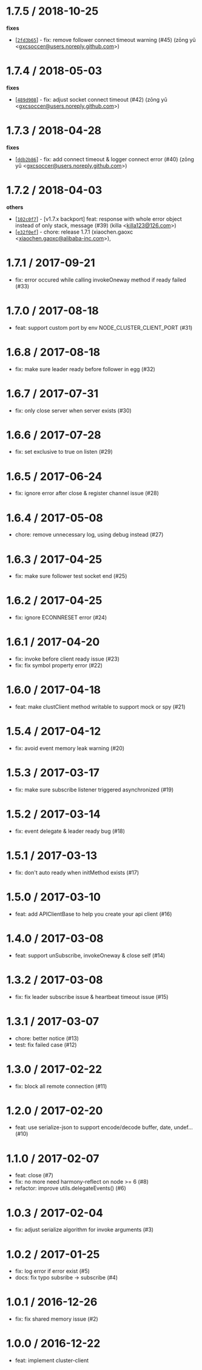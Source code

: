 
1.7.5 / 2018-10-25
==================

**fixes**
  * [[`2fd3b65`](http://github.com/node-modules/cluster-client/commit/2fd3b655908b9ffcbc46318d20fc8ebe16725bf9)] - fix: remove follower connect timeout warning (#45) (zōng yǔ <<gxcsoccer@users.noreply.github.com>>)

1.7.4 / 2018-05-03
==================

**fixes**
  * [[`489d908`](http://github.com/node-modules/cluster-client/commit/489d908ec749282fde471d244536fddc5f6d3db4)] - fix: adjust socket connect timeout (#42) (zōng yǔ <<gxcsoccer@users.noreply.github.com>>)

1.7.3 / 2018-04-28
==================

**fixes**
  * [[`ddb2b86`](http://github.com/node-modules/cluster-client/commit/ddb2b86ff3b90213220fffa486d188852c85e227)] - fix: add connect timeout & logger connect error (#40) (zōng yǔ <<gxcsoccer@users.noreply.github.com>>)

1.7.2 / 2018-04-03
==================

**others**
  * [[`102c0f7`](http://github.com/node-modules/cluster-client/commit/102c0f72143a7f1e731686d44be5d20ea21e1a2d)] - [v1.7.x backport] feat: response with whole error object instead of only stack, message (#39) (killa <<killa123@126.com>>)
  * [[`e32f0ef`](http://github.com/node-modules/cluster-client/commit/e32f0eff5fe5dfb4187386d928b2fa8cdc65cfa5)] - chore: release 1.7.1 (xiaochen.gaoxc <<xiaochen.gaoxc@alibaba-inc.com>>),

1.7.1 / 2017-09-21
==================

  * fix: error occured while calling invokeOneway method if ready failed (#33)

1.7.0 / 2017-08-18
==================

  * feat: support custom port by env NODE_CLUSTER_CLIENT_PORT (#31)

1.6.8 / 2017-08-18
==================

  * fix: make sure leader ready before follower in egg (#32)

1.6.7 / 2017-07-31
==================

  * fix: only close server when server exists (#30)

1.6.6 / 2017-07-28
==================

  * fix: set exclusive to true on listen (#29)

1.6.5 / 2017-06-24
==================

  * fix: ignore error after close & register channel issue (#28)

1.6.4 / 2017-05-08
==================

  * chore: remove unnecessary log, using debug instead (#27)

1.6.3 / 2017-04-25
==================

  * fix: make sure follower test socket end (#25)

1.6.2 / 2017-04-25
==================

  * fix: ignore ECONNRESET error (#24)

1.6.1 / 2017-04-20
==================

  * fix: invoke before client ready issue (#23)
  * fix: fix symbol property error (#22)

1.6.0 / 2017-04-18
==================

  * feat: make clustClient method writable to support mock or spy (#21)

1.5.4 / 2017-04-12
==================

  * fix: avoid event memory leak warning (#20)

1.5.3 / 2017-03-17
==================

  * fix: make sure subscribe listener triggered asynchronized (#19)

1.5.2 / 2017-03-14
==================

  * fix: event delegate & leader ready bug (#18)

1.5.1 / 2017-03-13
==================

  * fix: don't auto ready when initMethod exists (#17)

1.5.0 / 2017-03-10
==================

  * feat: add APIClientBase to help you create your api client (#16)

1.4.0 / 2017-03-08
==================

  * feat: support unSubscribe, invokeOneway & close self (#14)

1.3.2 / 2017-03-08
==================

  * fix: fix leader subscribe issue & heartbeat timeout issue (#15)

1.3.1 / 2017-03-07
==================

  * chore: better notice (#13)
  * test: fix failed case (#12)

1.3.0 / 2017-02-22
==================

  * fix: block all remote connection (#11)

1.2.0 / 2017-02-20
==================

  * feat: use serialize-json to support encode/decode buffer, date, undef… (#10)

1.1.0 / 2017-02-07
==================

  * feat: close (#7)
  * fix: no more need harmony-reflect on node >= 6 (#8)
  * refactor: improve utils.delegateEvents() (#6)

1.0.3 / 2017-02-04
==================

  * fix: adjust serialize algorithm for invoke arguments (#3)

1.0.2 / 2017-01-25
==================

  * fix: log error if error exist (#5)
  * docs: fix typo subsribe -> subscribe (#4)

1.0.1 / 2016-12-26
==================

  * fix: fix shared memory issue (#2)

1.0.0 / 2016-12-22
==================

  * feat: implement cluster-client
